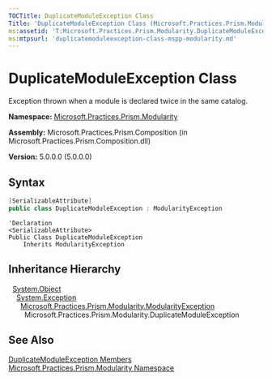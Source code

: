 ```yaml
---
TOCTitle: DuplicateModuleException Class
Title: 'DuplicateModuleException Class (Microsoft.Practices.Prism.Modularity)'
ms:assetid: 'T:Microsoft.Practices.Prism.Modularity.DuplicateModuleException'
ms:mtpsurl: 'duplicatemoduleexception-class-mspp-modularity.md'
---
```



# DuplicateModuleException Class

Exception thrown when a module is declared twice in the same catalog.

**Namespace:** [Microsoft.Practices.Prism.Modularity](/patterns-practices/reference/mspp-modularity-namespace)

**Assembly:** Microsoft.Practices.Prism.Composition (in Microsoft.Practices.Prism.Composition.dll)

**Version:** 5.0.0.0 (5.0.0.0)

## Syntax

```C#
[SerializableAttribute]
public class DuplicateModuleException : ModularityException
```

```VB
'Declaration
<SerializableAttribute>
Public Class DuplicateModuleException
	Inherits ModularityException
```	

## Inheritance Hierarchy


&nbsp;&nbsp;[System.Object](http://msdn.microsoft.com/en-us/library/e5kfa45b)<br/>
&nbsp;&nbsp;&nbsp;&nbsp;[System.Exception](/patterns-practices/reference/ieventsubscription-interface-mspp-pubsubevents)<br/>
&nbsp;&nbsp;&nbsp;&nbsp;&nbsp;&nbsp;[Microsoft.Practices.Prism.Modularity.ModularityException](/patterns-practices/reference/modularityexception-class-mspp-modularity)<br/>
&nbsp;&nbsp;&nbsp;&nbsp;&nbsp;&nbsp;&nbsp;&nbsp;Microsoft.Practices.Prism.Modularity.DuplicateModuleException

## See Also

[DuplicateModuleException Members](/patterns-practices/reference/duplicatemoduleexception-members-mspp-modularity)<br/>
[Microsoft.Practices.Prism.Modularity Namespace](/patterns-practices/reference/mspp-modularity-namespace)